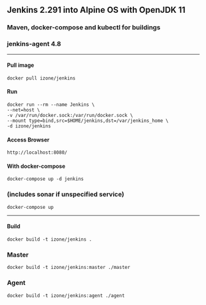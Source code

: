 ## Jenkins 2.291 into Alpine OS with OpenJDK 11
### Maven, docker-compose and kubectl for buildings
### jenkins-agent 4.8
-----

#### Pull image
```
docker pull izone/jenkins
```
#### Run
```
docker run --rm --name Jenkins \
--net=host \
-v /var/run/docker.sock:/var/run/docker.sock \
--mount type=bind,src=$HOME/jenkins,dst=/var/jenkins_home \
-d izone/jenkins
```
#### Access Browser
```
http://localhost:8080/
```

#### With docker-compose
```
docker-compose up -d jenkins
```
### (includes sonar if unspecified service)
```
docker-compose up
```
-----
#### Build
```
docker build -t izone/jenkins .
```
### Master
```
docker build -t izone/jenkins:master ./master
```
### Agent
```
docker build -t izone/jenkins:agent ./agent
```


